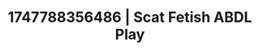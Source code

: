 ---
categories:
- Immersive passion
- Morning seduction
- Respectful sex
- Ethical porn
- Anime
image: /assets/images/1747788356486.jpg
layout: post
seo:
  description: Featured content with premium Scat Fetish, ABDL Play. HD images available.
  keywords: Scat Fetish, ABDL Play
  og_image: /assets/images/1747788356486.jpg
  schema_type: VisualArtwork
tags:
- ABDL Play
- '#1747788356486'
- Scat Fetish
title: 1747788356486 | Scat Fetish ABDL Play
---